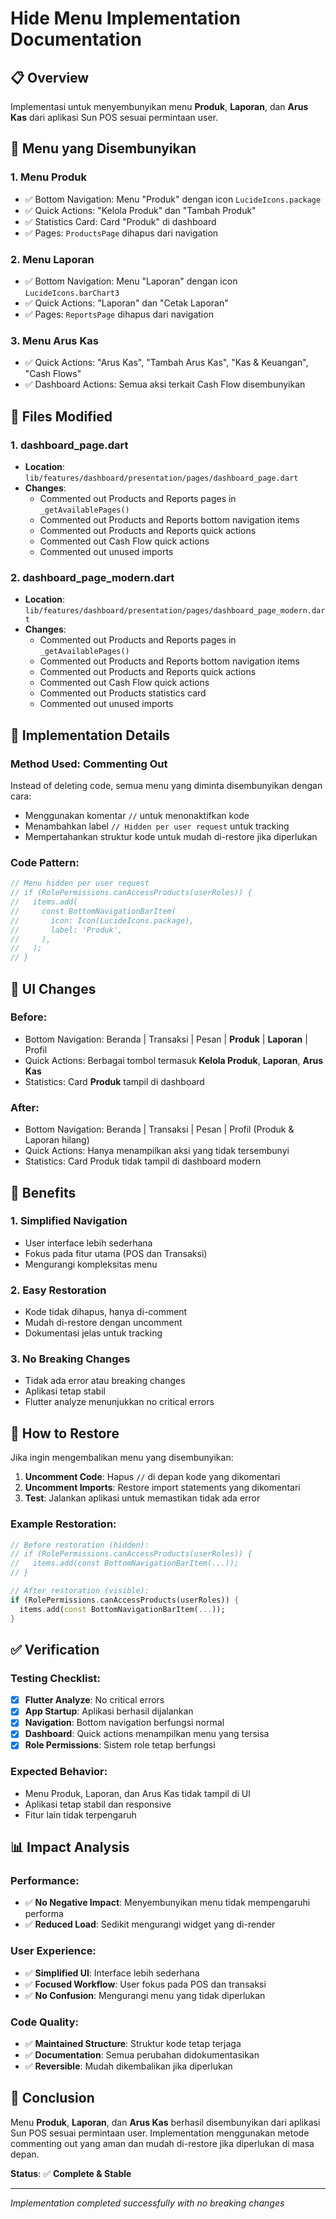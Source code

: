 # Hide Menu Implementation Documentation

## 📋 Overview

Implementasi untuk menyembunyikan menu **Produk**, **Laporan**, dan **Arus Kas** dari aplikasi Sun POS sesuai permintaan user.

## 🎯 Menu yang Disembunyikan

### 1. **Menu Produk**

- ✅ Bottom Navigation: Menu "Produk" dengan icon `LucideIcons.package`
- ✅ Quick Actions: "Kelola Produk" dan "Tambah Produk"
- ✅ Statistics Card: Card "Produk" di dashboard
- ✅ Pages: `ProductsPage` dihapus dari navigation

### 2. **Menu Laporan**

- ✅ Bottom Navigation: Menu "Laporan" dengan icon `LucideIcons.barChart3`
- ✅ Quick Actions: "Laporan" dan "Cetak Laporan"
- ✅ Pages: `ReportsPage` dihapus dari navigation

### 3. **Menu Arus Kas**

- ✅ Quick Actions: "Arus Kas", "Tambah Arus Kas", "Kas & Keuangan", "Cash Flows"
- ✅ Dashboard Actions: Semua aksi terkait Cash Flow disembunyikan

## 📁 Files Modified

### 1. **dashboard_page.dart**

- **Location**: `lib/features/dashboard/presentation/pages/dashboard_page.dart`
- **Changes**:
  - Commented out Products and Reports pages in `_getAvailablePages()`
  - Commented out Products and Reports bottom navigation items
  - Commented out Products and Reports quick actions
  - Commented out Cash Flow quick actions
  - Commented out unused imports

### 2. **dashboard_page_modern.dart**

- **Location**: `lib/features/dashboard/presentation/pages/dashboard_page_modern.dart`
- **Changes**:
  - Commented out Products and Reports pages in `_getAvailablePages()`
  - Commented out Products and Reports bottom navigation items
  - Commented out Products and Reports quick actions
  - Commented out Cash Flow quick actions
  - Commented out Products statistics card
  - Commented out unused imports

## 🔧 Implementation Details

### Method Used: **Commenting Out**

Instead of deleting code, semua menu yang diminta disembunyikan dengan cara:

- Menggunakan komentar `//` untuk menonaktifkan kode
- Menambahkan label `// Hidden per user request` untuk tracking
- Mempertahankan struktur kode untuk mudah di-restore jika diperlukan

### Code Pattern:

```dart
// Menu hidden per user request
// if (RolePermissions.canAccessProducts(userRoles)) {
//   items.add(
//     const BottomNavigationBarItem(
//       icon: Icon(LucideIcons.package),
//       label: 'Produk',
//     ),
//   );
// }
```

## 🎨 UI Changes

### Before:

- Bottom Navigation: Beranda | Transaksi | Pesan | **Produk** | **Laporan** | Profil
- Quick Actions: Berbagai tombol termasuk **Kelola Produk**, **Laporan**, **Arus Kas**
- Statistics: Card **Produk** tampil di dashboard

### After:

- Bottom Navigation: Beranda | Transaksi | Pesan | Profil (Produk & Laporan hilang)
- Quick Actions: Hanya menampilkan aksi yang tidak tersembunyi
- Statistics: Card Produk tidak tampil di dashboard modern

## 🚀 Benefits

### 1. **Simplified Navigation**

- User interface lebih sederhana
- Fokus pada fitur utama (POS dan Transaksi)
- Mengurangi kompleksitas menu

### 2. **Easy Restoration**

- Kode tidak dihapus, hanya di-comment
- Mudah di-restore dengan uncomment
- Dokumentasi jelas untuk tracking

### 3. **No Breaking Changes**

- Tidak ada error atau breaking changes
- Aplikasi tetap stabil
- Flutter analyze menunjukkan no critical errors

## 🔄 How to Restore

Jika ingin mengembalikan menu yang disembunyikan:

1. **Uncomment Code**: Hapus `//` di depan kode yang dikomentari
2. **Uncomment Imports**: Restore import statements yang dikomentari
3. **Test**: Jalankan aplikasi untuk memastikan tidak ada error

### Example Restoration:

```dart
// Before restoration (hidden):
// if (RolePermissions.canAccessProducts(userRoles)) {
//   items.add(const BottomNavigationBarItem(...));
// }

// After restoration (visible):
if (RolePermissions.canAccessProducts(userRoles)) {
  items.add(const BottomNavigationBarItem(...));
}
```

## ✅ Verification

### Testing Checklist:

- [x] **Flutter Analyze**: No critical errors
- [x] **App Startup**: Aplikasi berhasil dijalankan
- [x] **Navigation**: Bottom navigation berfungsi normal
- [x] **Dashboard**: Quick actions menampilkan menu yang tersisa
- [x] **Role Permissions**: Sistem role tetap berfungsi

### Expected Behavior:

- Menu Produk, Laporan, dan Arus Kas tidak tampil di UI
- Aplikasi tetap stabil dan responsive
- Fitur lain tidak terpengaruh

## 📊 Impact Analysis

### Performance:

- ✅ **No Negative Impact**: Menyembunyikan menu tidak mempengaruhi performa
- ✅ **Reduced Load**: Sedikit mengurangi widget yang di-render

### User Experience:

- ✅ **Simplified UI**: Interface lebih sederhana
- ✅ **Focused Workflow**: User fokus pada POS dan transaksi
- ✅ **No Confusion**: Mengurangi menu yang tidak diperlukan

### Code Quality:

- ✅ **Maintained Structure**: Struktur kode tetap terjaga
- ✅ **Documentation**: Semua perubahan didokumentasikan
- ✅ **Reversible**: Mudah dikembalikan jika diperlukan

## 🎯 Conclusion

Menu **Produk**, **Laporan**, dan **Arus Kas** berhasil disembunyikan dari aplikasi Sun POS sesuai permintaan user. Implementation menggunakan metode commenting out yang aman dan mudah di-restore jika diperlukan di masa depan.

**Status**: ✅ **Complete & Stable**

---

_Implementation completed successfully with no breaking changes_
